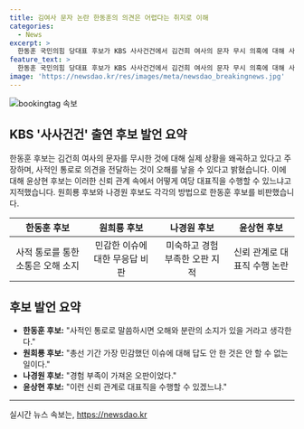 ```yaml
---
title: 김여사 문자 논란 한동훈의 의견은 어렵다는 취지로 이해
categories:
  - News
excerpt: >
  한동훈 국민의힘 당대표 후보가 KBS 사사건건에서 김건희 여사의 문자 무시 의혹에 대해 사적 통로를 통한 소통은 오해 소지가 있다며 반박했다. 원희룡 후보는 가장 민감한 이슈인데 답도 안하나, 나경원 후보는 미숙하고 경험 부족이라 지적하며, 윤상현 후보는 이런 신뢰 관계로 대표직 수행하나라고 질타했다. 해당 의혹에 대한 논란은 여권 내에서도 촉발되었다.
feature_text: >
  한동훈 국민의힘 당대표 후보가 KBS 사사건건에서 김건희 여사의 문자 무시 의혹에 대해 사적 통로를 통한 소통은 오해 소지가 있다며 반박했다. 원희룡 후보는 가장 민감한 이슈인데 답도 안하나, 나경원 후보는 미숙하고 경험 부족이라 지적하며, 윤상현 후보는 이런 신뢰 관계로 대표직 수행하나라고 질타했다. 해당 의혹에 대한 논란은 여권 내에서도 촉발되었다.
image: 'https://newsdao.kr/res/images/meta/newsdao_breakingnews.jpg'
---
```


<p><img src="https://newsdao.kr/res/images/meta/newsdao_breakingnews.jpg" alt="bookingtag 속보" /></p>

<h2 data-ke-size="size26">KBS '사사건건' 출연 후보 발언 요약</h2>

<p data-ke-size="size16">한동훈 후보는 김건희 여사의 문자를 무시한 것에 대해 실제 상황을 왜곡하고 있다고 주장하며, 사적인 통로로 의견을 전달하는 것이 오해를 낳을 수 있다고 밝혔습니다. 이에 대해 윤상현 후보는 이러한 신뢰 관계 속에서 어떻게 여당 대표직을 수행할 수 있느냐고 지적했습니다. 원희룡 후보와 나경원 후보도 각각의 방법으로 한동훈 후보를 비판했습니다.</p>

<table>
<thead>
<tr>
<th style="text-align: center;">한동훈 후보</th>
<th style="text-align: center;">원희룡 후보</th>
<th style="text-align: center;">나경원 후보</th>
<th style="text-align: center;">윤상현 후보</th>
</tr>
</thead>
<tbody>
<tr>
<td style="text-align: center; height: 17px;">사적 통로를 통한 소통은 오해 소지</td>
<td style="text-align: center;">민감한 이슈에 대한 무응답 비판</td>
<td style="text-align: center;">미숙하고 경험 부족한 오판 지적</td>
<td style="text-align: center;">신뢰 관계로 대표직 수행 논란</td>
</tr>
</tbody>
</table>

<h2 data-ke-size="size26">후보 발언 요약</h2>

<ul>
  <li><b>한동훈 후보:</b> "사적인 통로로 말씀하시면 오해와 분란의 소지가 있을 거라고 생각한다."</li>
  <li><b>원희룡 후보:</b> "총선 기간 가장 민감했던 이슈에 대해 답도 안 한 것은 안 할 수 없는 일이다."</li>
  <li><b>나경원 후보:</b> "경험 부족이 가져온 오판이었다."</li>
  <li><b>윤상현 후보:</b> "이런 신뢰 관계로 대표직을 수행할 수 있겠느냐."</li>
</ul>

<hr>
실시간 뉴스 속보는, <a href="https://newsdao.kr" rel="dofollow">https://newsdao.kr</a>


